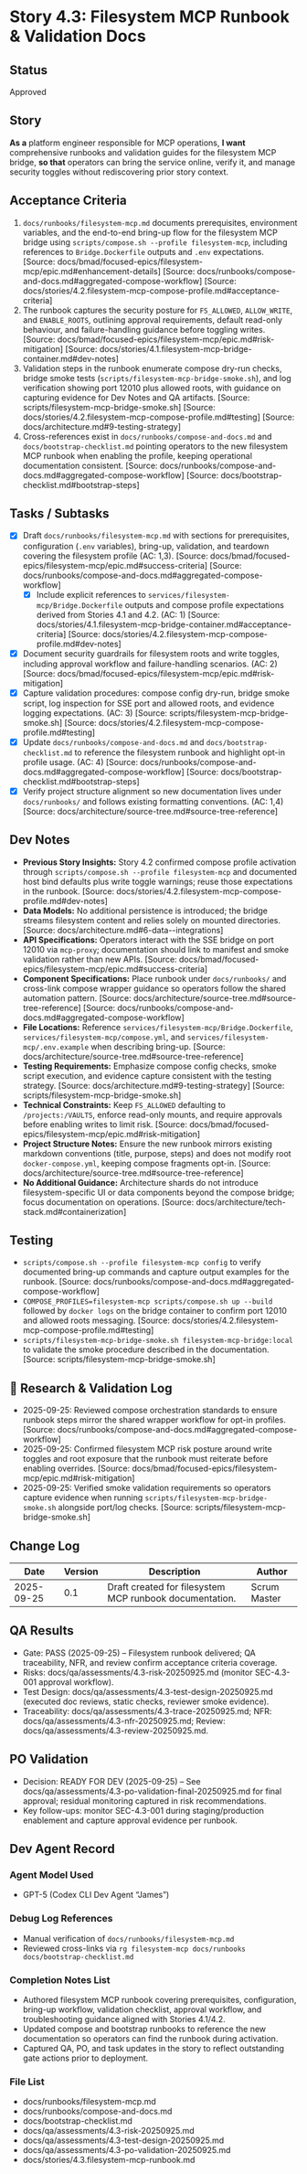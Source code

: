 # Story 4.3: Filesystem MCP Runbook & Validation Docs

## Status
Approved

## Story
**As a** platform engineer responsible for MCP operations,
**I want** comprehensive runbooks and validation guides for the filesystem MCP bridge,
**so that** operators can bring the service online, verify it, and manage security toggles without rediscovering prior story context.

## Acceptance Criteria
1. `docs/runbooks/filesystem-mcp.md` documents prerequisites, environment variables, and the end-to-end bring-up flow for the filesystem MCP bridge using `scripts/compose.sh --profile filesystem-mcp`, including references to `Bridge.Dockerfile` outputs and `.env` expectations. [Source: docs/bmad/focused-epics/filesystem-mcp/epic.md#enhancement-details] [Source: docs/runbooks/compose-and-docs.md#aggregated-compose-workflow] [Source: docs/stories/4.2.filesystem-mcp-compose-profile.md#acceptance-criteria]
2. The runbook captures the security posture for `FS_ALLOWED`, `ALLOW_WRITE`, and `ENABLE_ROOTS`, outlining approval requirements, default read-only behaviour, and failure-handling guidance before toggling writes. [Source: docs/bmad/focused-epics/filesystem-mcp/epic.md#risk-mitigation] [Source: docs/stories/4.1.filesystem-mcp-bridge-container.md#dev-notes]
3. Validation steps in the runbook enumerate compose dry-run checks, bridge smoke tests (`scripts/filesystem-mcp-bridge-smoke.sh`), and log verification showing port 12010 plus allowed roots, with guidance on capturing evidence for Dev Notes and QA artifacts. [Source: scripts/filesystem-mcp-bridge-smoke.sh] [Source: docs/stories/4.2.filesystem-mcp-compose-profile.md#testing] [Source: docs/architecture.md#9-testing-strategy]
4. Cross-references exist in `docs/runbooks/compose-and-docs.md` and `docs/bootstrap-checklist.md` pointing operators to the new filesystem MCP runbook when enabling the profile, keeping operational documentation consistent. [Source: docs/runbooks/compose-and-docs.md#aggregated-compose-workflow] [Source: docs/bootstrap-checklist.md#bootstrap-steps]

## Tasks / Subtasks
- [x] Draft `docs/runbooks/filesystem-mcp.md` with sections for prerequisites, configuration (`.env` variables), bring-up, validation, and teardown covering the filesystem profile (AC: 1,3). [Source: docs/bmad/focused-epics/filesystem-mcp/epic.md#success-criteria] [Source: docs/runbooks/compose-and-docs.md#aggregated-compose-workflow]
  - [x] Include explicit references to `services/filesystem-mcp/Bridge.Dockerfile` outputs and compose profile expectations derived from Stories 4.1 and 4.2. (AC: 1) [Source: docs/stories/4.1.filesystem-mcp-bridge-container.md#acceptance-criteria] [Source: docs/stories/4.2.filesystem-mcp-compose-profile.md#dev-notes]
- [x] Document security guardrails for filesystem roots and write toggles, including approval workflow and failure-handling scenarios. (AC: 2) [Source: docs/bmad/focused-epics/filesystem-mcp/epic.md#risk-mitigation]
- [x] Capture validation procedures: compose config dry-run, bridge smoke script, log inspection for SSE port and allowed roots, and evidence logging expectations. (AC: 3) [Source: scripts/filesystem-mcp-bridge-smoke.sh] [Source: docs/stories/4.2.filesystem-mcp-compose-profile.md#testing]
- [x] Update `docs/runbooks/compose-and-docs.md` and `docs/bootstrap-checklist.md` to reference the filesystem runbook and highlight opt-in profile usage. (AC: 4) [Source: docs/runbooks/compose-and-docs.md#aggregated-compose-workflow] [Source: docs/bootstrap-checklist.md#bootstrap-steps]
- [x] Verify project structure alignment so new documentation lives under `docs/runbooks/` and follows existing formatting conventions. (AC: 1,4) [Source: docs/architecture/source-tree.md#source-tree-reference]

## Dev Notes
- **Previous Story Insights:** Story 4.2 confirmed compose profile activation through `scripts/compose.sh --profile filesystem-mcp` and documented host bind defaults plus write toggle warnings; reuse those expectations in the runbook. [Source: docs/stories/4.2.filesystem-mcp-compose-profile.md#dev-notes]
- **Data Models:** No additional persistence is introduced; the bridge streams filesystem content and relies solely on mounted directories. [Source: docs/architecture.md#6-data--integrations]
- **API Specifications:** Operators interact with the SSE bridge on port 12010 via `mcp-proxy`; documentation should link to manifest and smoke validation rather than new APIs. [Source: docs/bmad/focused-epics/filesystem-mcp/epic.md#success-criteria]
- **Component Specifications:** Place runbook under `docs/runbooks/` and cross-link compose wrapper guidance so operators follow the shared automation pattern. [Source: docs/architecture/source-tree.md#source-tree-reference] [Source: docs/runbooks/compose-and-docs.md#aggregated-compose-workflow]
- **File Locations:** Reference `services/filesystem-mcp/Bridge.Dockerfile`, `services/filesystem-mcp/compose.yml`, and `services/filesystem-mcp/.env.example` when describing bring-up. [Source: docs/architecture/source-tree.md#source-tree-reference]
- **Testing Requirements:** Emphasize compose config checks, smoke script execution, and evidence capture consistent with the testing strategy. [Source: docs/architecture.md#9-testing-strategy] [Source: scripts/filesystem-mcp-bridge-smoke.sh]
- **Technical Constraints:** Keep `FS_ALLOWED` defaulting to `/projects:/VAULTS`, enforce read-only mounts, and require approvals before enabling writes to limit risk. [Source: docs/bmad/focused-epics/filesystem-mcp/epic.md#risk-mitigation]
- **Project Structure Notes:** Ensure the new runbook mirrors existing markdown conventions (title, purpose, steps) and does not modify root `docker-compose.yml`, keeping compose fragments opt-in. [Source: docs/architecture/source-tree.md#source-tree-reference]
- **No Additional Guidance:** Architecture shards do not introduce filesystem-specific UI or data components beyond the compose bridge; focus documentation on operations. [Source: docs/architecture/tech-stack.md#containerization]

## Testing
- `scripts/compose.sh --profile filesystem-mcp config` to verify documented bring-up commands and capture output examples for the runbook. [Source: docs/runbooks/compose-and-docs.md#aggregated-compose-workflow]
- `COMPOSE_PROFILES=filesystem-mcp scripts/compose.sh up --build` followed by `docker logs` on the bridge container to confirm port 12010 and allowed roots messaging. [Source: docs/stories/4.2.filesystem-mcp-compose-profile.md#testing]
- `scripts/filesystem-mcp-bridge-smoke.sh filesystem-mcp-bridge:local` to validate the smoke procedure described in the documentation. [Source: scripts/filesystem-mcp-bridge-smoke.sh]

## 🔬 Research & Validation Log
- 2025-09-25: Reviewed compose orchestration standards to ensure runbook steps mirror the shared wrapper workflow for opt-in profiles. [Source: docs/runbooks/compose-and-docs.md#aggregated-compose-workflow]
- 2025-09-25: Confirmed filesystem MCP risk posture around write toggles and root exposure that the runbook must reiterate before enabling overrides. [Source: docs/bmad/focused-epics/filesystem-mcp/epic.md#risk-mitigation]
- 2025-09-25: Verified smoke validation requirements so operators capture evidence when running `scripts/filesystem-mcp-bridge-smoke.sh` alongside port/log checks. [Source: scripts/filesystem-mcp-bridge-smoke.sh]

## Change Log
| Date | Version | Description | Author |
| --- | --- | --- | --- |
| 2025-09-25 | 0.1 | Draft created for filesystem MCP runbook documentation. | Scrum Master |

## QA Results
- Gate: PASS (2025-09-25) – Filesystem runbook delivered; QA traceability, NFR, and review confirm acceptance criteria coverage.
- Risks: docs/qa/assessments/4.3-risk-20250925.md (monitor SEC-4.3-001 approval workflow).
- Test Design: docs/qa/assessments/4.3-test-design-20250925.md (executed doc reviews, static checks, reviewer smoke evidence).
- Traceability: docs/qa/assessments/4.3-trace-20250925.md; NFR: docs/qa/assessments/4.3-nfr-20250925.md; Review: docs/qa/assessments/4.3-review-20250925.md.

## PO Validation
- Decision: READY FOR DEV (2025-09-25) – See docs/qa/assessments/4.3-po-validation-final-20250925.md for final approval; residual monitoring captured in risk recommendations.
- Key follow-ups: monitor SEC-4.3-001 during staging/production enablement and capture approval evidence per runbook.

## Dev Agent Record
### Agent Model Used
- GPT-5 (Codex CLI Dev Agent “James”)

### Debug Log References
- Manual verification of `docs/runbooks/filesystem-mcp.md`
- Reviewed cross-links via `rg filesystem-mcp docs/runbooks docs/bootstrap-checklist.md`

### Completion Notes List
- Authored filesystem MCP runbook covering prerequisites, configuration, bring-up workflow, validation checklist, approval workflow, and troubleshooting guidance aligned with Stories 4.1/4.2.
- Updated compose and bootstrap runbooks to reference the new documentation so operators can find the runbook during activation.
- Captured QA, PO, and task updates in the story to reflect outstanding gate actions prior to deployment.

### File List
- docs/runbooks/filesystem-mcp.md
- docs/runbooks/compose-and-docs.md
- docs/bootstrap-checklist.md
- docs/qa/assessments/4.3-risk-20250925.md
- docs/qa/assessments/4.3-test-design-20250925.md
- docs/qa/assessments/4.3-po-validation-20250925.md
- docs/stories/4.3.filesystem-mcp-runbook.md

